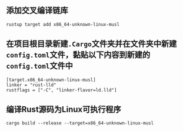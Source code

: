 ## 添加交叉编译链库
    rustup target add x86_64-unknown-linux-musl
## 在项目根目录新建`.Cargo`文件夹并在文件夹中新建`config.toml`文件，黏贴以下内容到新建的`config.toml`文件中
    [target.x86_64-unknown-linux-musl]
    linker = "rust-lld"
    rustflags = ["-C", "linker-flavor=ld.lld"]
## 编译Rust源码为Linux可执行程序
    cargo build --release --target=x86_64-unknown-linux-musl
